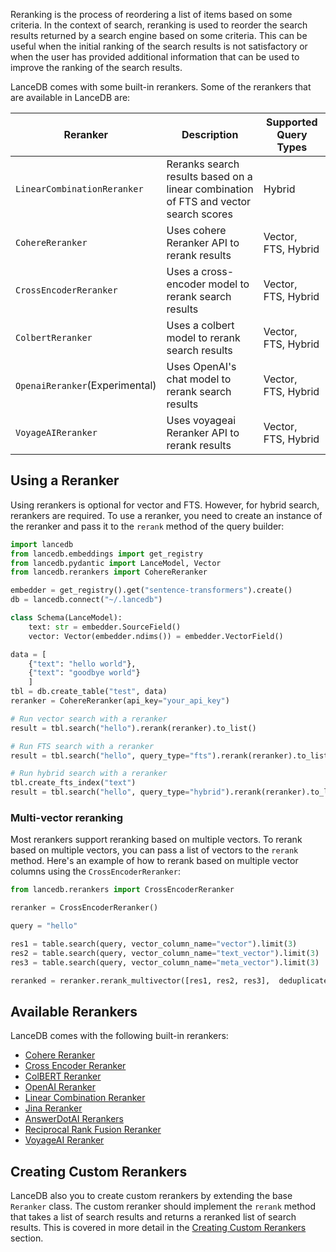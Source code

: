 Reranking is the process of reordering a list of items based on some criteria. In the context of search, reranking is used to reorder the search results returned by a search engine based on some criteria. This can be useful when the initial ranking of the search results is not satisfactory or when the user has provided additional information that can be used to improve the ranking of the search results.

LanceDB comes with some built-in rerankers. Some of the rerankers that are available in LanceDB are:

| Reranker | Description | Supported Query Types |
| --- | --- | --- |
| `LinearCombinationReranker` | Reranks search results based on a linear combination of FTS and vector search scores | Hybrid |
| `CohereReranker` | Uses cohere Reranker API to rerank results | Vector, FTS, Hybrid |
| `CrossEncoderReranker` | Uses a cross-encoder model to rerank search results | Vector, FTS, Hybrid |
| `ColbertReranker` | Uses a colbert model to rerank search results | Vector, FTS, Hybrid |
| `OpenaiReranker`(Experimental) | Uses OpenAI's chat model to rerank search results | Vector, FTS, Hybrid |
| `VoyageAIReranker` | Uses voyageai Reranker API to rerank results | Vector, FTS, Hybrid |


## Using a Reranker
Using rerankers is optional for vector and FTS. However, for hybrid search, rerankers are required. To use a reranker, you need to create an instance of the reranker and pass it to the `rerank` method of the query builder:

```python
import lancedb
from lancedb.embeddings import get_registry
from lancedb.pydantic import LanceModel, Vector
from lancedb.rerankers import CohereReranker

embedder = get_registry().get("sentence-transformers").create()
db = lancedb.connect("~/.lancedb")

class Schema(LanceModel):
    text: str = embedder.SourceField()
    vector: Vector(embedder.ndims()) = embedder.VectorField()

data = [
    {"text": "hello world"},
    {"text": "goodbye world"}
    ]
tbl = db.create_table("test", data)
reranker = CohereReranker(api_key="your_api_key")

# Run vector search with a reranker
result = tbl.search("hello").rerank(reranker).to_list() 

# Run FTS search with a reranker
result = tbl.search("hello", query_type="fts").rerank(reranker).to_list()

# Run hybrid search with a reranker
tbl.create_fts_index("text")
result = tbl.search("hello", query_type="hybrid").rerank(reranker).to_list()
```

### Multi-vector reranking
Most rerankers support reranking based on multiple vectors. To rerank based on multiple vectors, you can pass a list of vectors to the `rerank` method. Here's an example of how to rerank based on multiple vector columns using the `CrossEncoderReranker`:

```python
from lancedb.rerankers import CrossEncoderReranker

reranker = CrossEncoderReranker()

query = "hello"

res1 = table.search(query, vector_column_name="vector").limit(3)
res2 = table.search(query, vector_column_name="text_vector").limit(3)
res3 = table.search(query, vector_column_name="meta_vector").limit(3)

reranked = reranker.rerank_multivector([res1, res2, res3],  deduplicate=True)
```
    
## Available Rerankers
LanceDB comes with the following built-in rerankers:

- [Cohere Reranker](./cohere.md)
- [Cross Encoder Reranker](./cross_encoder.md)
- [ColBERT Reranker](./colbert.md)
- [OpenAI Reranker](./openai.md)
- [Linear Combination Reranker](./linear_combination.md)
- [Jina Reranker](./jina.md)
- [AnswerDotAI Rerankers](./answerdotai.md)
- [Reciprocal Rank Fusion Reranker](./rrf.md)
- [VoyageAI Reranker](./voyageai.md)

## Creating Custom Rerankers

LanceDB also you to create custom rerankers by extending the base `Reranker` class. The custom reranker should implement the `rerank` method that takes a list of search results and returns a reranked list of search results. This is covered in more detail in the [Creating Custom Rerankers](./custom_reranker.md) section.
